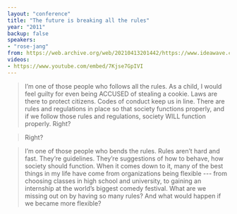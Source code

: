 ```yaml
---
layout: "conference"
title: "The future is breaking all the rules"
year: "2011"
backup: false
speakers:
- "rose-jang"
from: https://web.archive.org/web/20210413201442/https://www.ideawave.ca/2011-conference/the-future-is-breaking-all-the-rules
videos:
- https://www.youtube.com/embed/7Kjse7GpIVI
---
```


> I’m one of those people who follows all the rules. As a child, I would feel
guilty for even being ACCUSED of stealing a cookie. Laws are there to protect
citizens. Codes of conduct keep us in line. There are rules and regulations in
place so that society functions properly, and if we follow those rules and
regulations, society WILL function properly. Right?

> Right?

 >I’m one of those people who bends the rules. Rules aren’t hard and fast.
They’re guidelines. They’re suggestions of how to behave, how society should
function. When it comes down to it, many of the best things in my life have
come from organizations being flexible --- from choosing classes in high school
and university, to gaining an internship at the world’s biggest comedy
festival. What are we missing out on by having so many rules? And what would
happen if we became more flexible?

